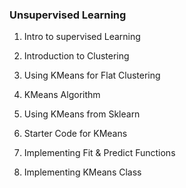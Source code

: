 ### Unsupervised Learning ###

1. Intro to supervised Learning

2. Introduction to Clustering

3. Using KMeans for Flat Clustering

4. KMeans Algorithm

5. Using KMeans from Sklearn

6. Starter Code for KMeans

7. Implementing Fit & Predict Functions

8. Implementing KMeans Class
